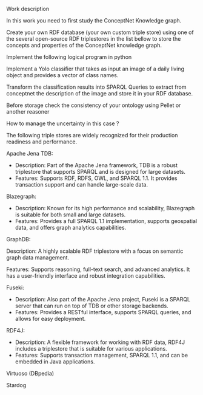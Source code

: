 Work description

In this work you need to first study the ConceptNet Knowledge graph.

Create your own RDF database (your own custom triple store) using one of the several open-source RDF triplestores in the list bellow to store the concepts and properties of the ConceptNet knowledge graph.

Implement the following logical program in python

Implement a Yolo classifier that takes as input an image of a daily living object and provides a vector of class names.

Transform the classification results into SPARQL Queries to extract from conceptnet the description of the image and store it in your RDF database.

Before storage check the consistency of your ontology using Pellet or another reasoner

How to manage the uncertainty in this case ?

The following triple stores are widely recognized for their production readiness and performance.

Apache Jena TDB:

- Description: Part of the Apache Jena framework, TDB is a robust triplestore that supports SPARQL and is designed for large datasets.
- Features: Supports RDF, RDFS, OWL, and SPARQL 1.1. It provides transaction support and can handle large-scale data.

Blazegraph:

- Description: Known for its high performance and scalability, Blazegraph is suitable for both small and large datasets.
- Features: Provides a full SPARQL 1.1 implementation, supports geospatial data, and offers graph analytics capabilities.

GraphDB:

Description: A highly scalable RDF triplestore with a focus on semantic graph data management.

Features: Supports reasoning, full-text search, and advanced analytics. It has a user-friendly interface and robust integration capabilities.

Fuseki:

- Description: Also part of the Apache Jena project, Fuseki is a SPARQL server that can run on top of TDB or other storage backends.
- Features: Provides a RESTful interface, supports SPARQL queries, and allows for easy deployment.

RDF4J:

- Description: A flexible framework for working with RDF data, RDF4J includes a triplestore that is suitable for various applications.
- Features: Supports transaction management, SPARQL 1.1, and can be embedded in Java applications.

Virtuoso (DBpedia)

Stardog
